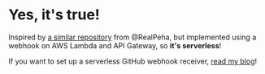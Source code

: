 # Yes, it's true!

Inspired by [a similar repository][1] from @RealPeha, but implemented using a webhook on AWS Lambda and API Gateway, so **it's serverless**!

If you want to set up a serverless GitHub webhook receiver, [read my blog](https://ibug.io/p/41)!


  [1]: https://github.com/RealPeha/This-Repo-Has-0-Stars

